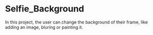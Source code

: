 # Selfie_Background

In this project, the user can change the background of their frame, like adding an image, bluring or painting it.
